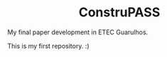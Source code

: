 <h1 align=center>ConstruPASS</h1>
 <p>My final paper development in ETEC Guarulhos.</p>

 <p>This is my first repository. :)</p>
